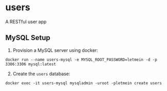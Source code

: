 users
=====

A RESTful user app


MySQL Setup
-----------

1. Provision a MySQL server using docker:

```
docker run --name users-mysql -e MYSQL_ROOT_PASSWORD=letmein -d -p 3306:3306 mysql:latest
```

2. Create the `users` database:

```
docker exec -it users-mysql mysqladmin -uroot -pletmein create users
```